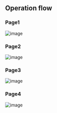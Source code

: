 ## Operation flow
### Page1
![image](https://raw.githubusercontent.com/efef31016/subject/main/Statistics%20Computation/%E5%9C%961.png)
### Page2
![image](https://raw.githubusercontent.com/efef31016/subject/main/Statistics%20Computation/%E5%9C%962.png)
### Page3
![image](https://raw.githubusercontent.com/efef31016/subject/main/Statistics%20Computation/%E5%9C%963.png)
### Page4
![image](https://raw.githubusercontent.com/efef31016/subject/main/Statistics%20Computation/%E5%9C%964.png)
